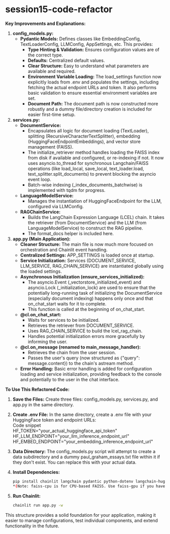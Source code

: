 # session15-code-refactor

**Key Improvements and Explanations:**

1. **config_models.py:**  
   * **Pydantic Models:** Defines classes like EmbeddingConfig, TextLoaderConfig, LLMConfig, AppSettings, etc. This provides:  
     * **Type Hinting & Validation:** Ensures configuration values are of the correct type.  
     * **Defaults:** Centralized default values.  
     * **Clear Structure:** Easy to understand what parameters are available and required.  
     * **Environment Variable Loading:** The load_settings function now explicitly loads from .env and populates the settings, including fetching the actual endpoint URLs and token. It also performs basic validation to ensure essential environment variables are set.  
     * **Document Path:** The document path is now constructed more robustly and a dummy file/directory creation is included for easier first-time setup.
2. **services.py:**  
   * **DocumentService:**  
     * Encapsulates all logic for document loading (TextLoader), splitting (RecursiveCharacterTextSplitter), embedding (HuggingFaceEndpointEmbeddings), and vector store management (FAISS).  
     * The initialize_retriever method handles loading the FAISS index from disk if available and configured, or re-indexing if not. It now uses asyncio.to_thread for synchronous Langchain/FAISS operations (like load_local, save_local, text_loader.load, text_splitter.split_documents) to prevent blocking the asyncio event loop.  
     * Batch-wise indexing (_index_documents_batchwise) is implemented with tqdm for progress.  
   * **LanguageModelService:**  
     * Manages the instantiation of HuggingFaceEndpoint for the LLM, configured via LLMConfig.  
   * **RAGChainService:**  
     * Builds the LangChain Expression Language (LCEL) chain. It takes the retriever (from DocumentService) and the LLM (from LanguageModelService) to construct the RAG pipeline.  
     * The format_docs helper is included here.  
3. **app.py (Main Application):**  
   * **Cleaner Structure:** The main file is now much more focused on orchestration and Chainlit event handling.  
   * **Centralized Settings:** APP_SETTINGS is loaded once at startup.  
   * **Service Initialization:** Services (DOCUMENT_SERVICE, LLM_SERVICE, RAG_CHAIN_SERVICE) are instantiated globally using the loaded settings.  
   * **Asynchronous Initialization (ensure_services_initialized):**  
     * The asyncio.Event (_vectorstore_initialized_event) and asyncio.Lock (_initialization_lock) are used to ensure that the potentially long-running task of initializing the DocumentService (especially document indexing) happens only once and that on_chat_start waits for it to complete.  
     * This function is called at the beginning of on_chat_start.  
   * **@cl.on_chat_start:**  
     * Waits for services to be initialized.  
     * Retrieves the retriever from DOCUMENT_SERVICE.  
     * Uses RAG_CHAIN_SERVICE to build the lcel_rag_chain.  
     * Handles potential initialization errors more gracefully by informing the user.  
   * **@cl.on_message (renamed to main_message_handler):**  
     * Retrieves the chain from the user session.  
     * Passes the user's query (now structured as {"query": message.content}) to the chain's astream method.  
   * **Error Handling:** Basic error handling is added for configuration loading and service initialization, providing feedback to the console and potentially to the user in the chat interface.

**To Use This Refactored Code:**

1. **Save the Files:** Create three files: config_models.py, services.py, and app.py in the same directory.  
2. **Create .env File:** In the same directory, create a .env file with your HuggingFace token and endpoint URLs:  
   Code snippet  
   HF_TOKEN="your_actual_huggingface_api_token"  
   HF_LLM_ENDPOINT="your_llm_inference_endpoint_url"  
   HF_EMBED_ENDPOINT="your_embedding_inference_endpoint_url"

3. **Data Directory:** The config_models.py script will attempt to create a data subdirectory and a dummy paul_graham_essays.txt file within it if they don't exist. You can replace this with your actual data.  
4. **Install Dependencies:**  
   ```bash  
   pip install chainlit langchain pydantic python-dotenv langchain-huggingface faiss-cpu tqdm sentence-transformers  
   *(Note: faiss-cpu is for CPU-based FAISS. Use faiss-gpu if you have a compatible GPU and CUDA setup.)* *(sentence-transformers might not be strictly needed if you are only using HuggingFaceEndpointEmbeddings with an inference endpoint, but it's often a useful part of the Langchain ecosystem.)*
   ```  
5. **Run Chainlit:**  
   ```bash  
   chainlit run app.py -w
   ```

This structure provides a solid foundation for your application, making it easier to manage configurations, test individual components, and extend functionality in the future.
